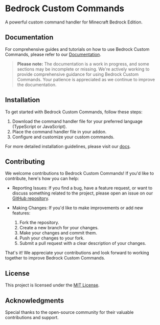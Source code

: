 # Bedrock Custom Commands

A powerful custom command handler for Minecraft Bedrock Edition.

## Documentation

For comprehensive guides and tutorials on how to use Bedrock Custom Commands,
please refer to our [Documentation](https://vytdev.github.io/custom-commands).

> **Please note:** The documentation is a work in progress, and some sections
  may be incomplete or missing. We're actively working to provide comprehensive
  guidance for using Bedrock Custom Commands. Your patience is appreciated as we
  continue to improve the documentation.

## Installation

To get started with Bedrock Custom Commands, follow these steps:

1. Download the command handler file for your preferred language (TypeScript or
   JavaScript).
2. Place the command handler file in your addon.
3. Configure and customize your custom commands.

For more detailed installation guidelines, please visit our
[docs](https://vytdev.github.io/custom-commands/install).

## Contributing

We welcome contributions to Bedrock Custom Commands! If you'd like to contribute,
here's how you can help:

- Reporting Issues: If you find a bug, have a feature request, or want to discuss
  something related to the project, please open an issue on our
  [GitHub repository](https://github.com/YourUsername/YourRepository/issues).
- Making Changes: If you'd like to make improvements or add new features:

  1. Fork the repository.
  2. Create a new branch for your changes.
  3. Make your changes and commit them.
  4. Push your changes to your fork.
  5. Submit a pull request with a clear description of your changes.

That's it! We appreciate your contributions and look forward to working together
to improve Bedrock Custom Commands.

## License

This project is licensed under the [MIT License](LICENSE).

## Acknowledgments

Special thanks to the open-source community for their valuable contributions and
support.
